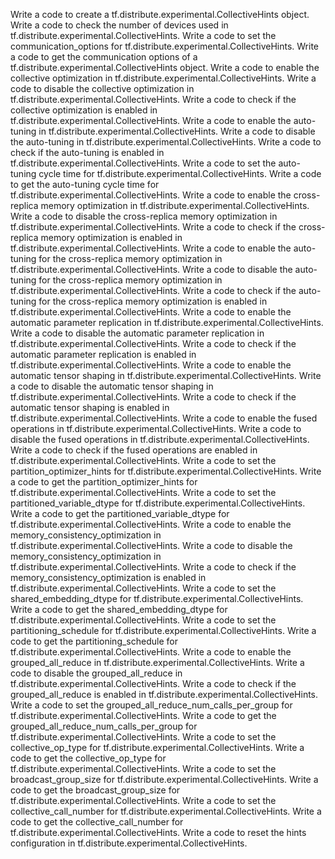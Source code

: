 Write a code to create a tf.distribute.experimental.CollectiveHints object.
Write a code to check the number of devices used in tf.distribute.experimental.CollectiveHints.
Write a code to set the communication_options for tf.distribute.experimental.CollectiveHints.
Write a code to get the communication options of a tf.distribute.experimental.CollectiveHints object.
Write a code to enable the collective optimization in tf.distribute.experimental.CollectiveHints.
Write a code to disable the collective optimization in tf.distribute.experimental.CollectiveHints.
Write a code to check if the collective optimization is enabled in tf.distribute.experimental.CollectiveHints.
Write a code to enable the auto-tuning in tf.distribute.experimental.CollectiveHints.
Write a code to disable the auto-tuning in tf.distribute.experimental.CollectiveHints.
Write a code to check if the auto-tuning is enabled in tf.distribute.experimental.CollectiveHints.
Write a code to set the auto-tuning cycle time for tf.distribute.experimental.CollectiveHints.
Write a code to get the auto-tuning cycle time for tf.distribute.experimental.CollectiveHints.
Write a code to enable the cross-replica memory optimization in tf.distribute.experimental.CollectiveHints.
Write a code to disable the cross-replica memory optimization in tf.distribute.experimental.CollectiveHints.
Write a code to check if the cross-replica memory optimization is enabled in tf.distribute.experimental.CollectiveHints.
Write a code to enable the auto-tuning for the cross-replica memory optimization in tf.distribute.experimental.CollectiveHints.
Write a code to disable the auto-tuning for the cross-replica memory optimization in tf.distribute.experimental.CollectiveHints.
Write a code to check if the auto-tuning for the cross-replica memory optimization is enabled in tf.distribute.experimental.CollectiveHints.
Write a code to enable the automatic parameter replication in tf.distribute.experimental.CollectiveHints.
Write a code to disable the automatic parameter replication in tf.distribute.experimental.CollectiveHints.
Write a code to check if the automatic parameter replication is enabled in tf.distribute.experimental.CollectiveHints.
Write a code to enable the automatic tensor shaping in tf.distribute.experimental.CollectiveHints.
Write a code to disable the automatic tensor shaping in tf.distribute.experimental.CollectiveHints.
Write a code to check if the automatic tensor shaping is enabled in tf.distribute.experimental.CollectiveHints.
Write a code to enable the fused operations in tf.distribute.experimental.CollectiveHints.
Write a code to disable the fused operations in tf.distribute.experimental.CollectiveHints.
Write a code to check if the fused operations are enabled in tf.distribute.experimental.CollectiveHints.
Write a code to set the partition_optimizer_hints for tf.distribute.experimental.CollectiveHints.
Write a code to get the partition_optimizer_hints for tf.distribute.experimental.CollectiveHints.
Write a code to set the partitioned_variable_dtype for tf.distribute.experimental.CollectiveHints.
Write a code to get the partitioned_variable_dtype for tf.distribute.experimental.CollectiveHints.
Write a code to enable the memory_consistency_optimization in tf.distribute.experimental.CollectiveHints.
Write a code to disable the memory_consistency_optimization in tf.distribute.experimental.CollectiveHints.
Write a code to check if the memory_consistency_optimization is enabled in tf.distribute.experimental.CollectiveHints.
Write a code to set the shared_embedding_dtype for tf.distribute.experimental.CollectiveHints.
Write a code to get the shared_embedding_dtype for tf.distribute.experimental.CollectiveHints.
Write a code to set the partitioning_schedule for tf.distribute.experimental.CollectiveHints.
Write a code to get the partitioning_schedule for tf.distribute.experimental.CollectiveHints.
Write a code to enable the grouped_all_reduce in tf.distribute.experimental.CollectiveHints.
Write a code to disable the grouped_all_reduce in tf.distribute.experimental.CollectiveHints.
Write a code to check if the grouped_all_reduce is enabled in tf.distribute.experimental.CollectiveHints.
Write a code to set the grouped_all_reduce_num_calls_per_group for tf.distribute.experimental.CollectiveHints.
Write a code to get the grouped_all_reduce_num_calls_per_group for tf.distribute.experimental.CollectiveHints.
Write a code to set the collective_op_type for tf.distribute.experimental.CollectiveHints.
Write a code to get the collective_op_type for tf.distribute.experimental.CollectiveHints.
Write a code to set the broadcast_group_size for tf.distribute.experimental.CollectiveHints.
Write a code to get the broadcast_group_size for tf.distribute.experimental.CollectiveHints.
Write a code to set the collective_call_number for tf.distribute.experimental.CollectiveHints.
Write a code to get the collective_call_number for tf.distribute.experimental.CollectiveHints.
Write a code to reset the hints configuration in tf.distribute.experimental.CollectiveHints.